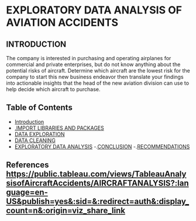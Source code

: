 # EXPLORATORY DATA ANALYSIS OF AVIATION ACCIDENTS

## INTRODUCTION
The company is interested in purchasing and operating airplanes for commercial and private enterprises, but do not know anything about the potential risks of aircraft. Determine which aircraft are the lowest risk for the company to start this new business endeavor then translate your findings into actionable insights that the head of the new aviation division can use to help decide which aircraft to purchase.

## Table of Contents
- [Introduction](#OBJECTIVES)
- [.IMPORT LIBRARIES AND PACKAGES](#import-Libraries-and-packages)
- [DATA  EXPLORATION](#DATA-EXPLORATION)
- [ DATA CLEANING](#DATA-CLEANING)
- [EXPLORATORY DATA ANALYSIS](#EXPLORATORY-DATA-ANALYSIS)
-.[CONCLUSION](#CONCLUSION)
-.[RECOMMENDATIONS](#RECOMMENDATIONS)

## References https://public.tableau.com/views/TableauAnalysisofAircraftAccidents/AIRCRAFTANALYSIS?:language=en-US&publish=yes&:sid=&:redirect=auth&:display_count=n&:origin=viz_share_link
